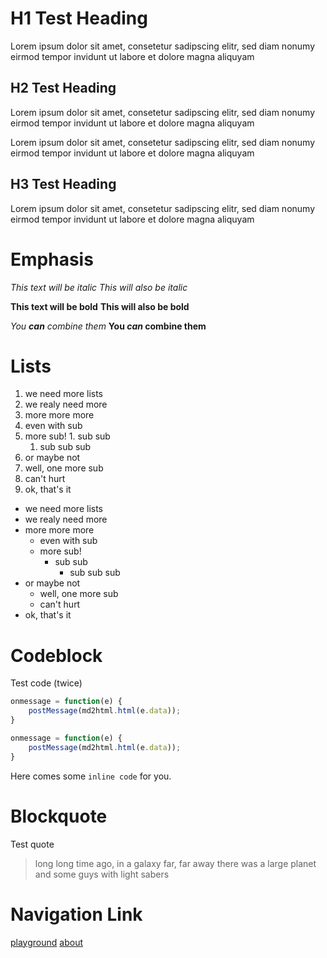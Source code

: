 # H1 Test Heading
Lorem ipsum dolor sit amet, consetetur sadipscing elitr, sed diam nonumy eirmod tempor invidunt ut labore et dolore magna aliquyam

## H2 Test Heading
Lorem ipsum dolor sit amet, consetetur sadipscing elitr, sed diam nonumy eirmod tempor invidunt ut labore et dolore magna aliquyam

Lorem ipsum dolor sit amet, consetetur sadipscing elitr, sed diam nonumy eirmod tempor invidunt ut labore et dolore magna aliquyam

## H3 Test Heading
Lorem ipsum dolor sit amet, consetetur sadipscing elitr, sed diam nonumy eirmod tempor invidunt ut labore et dolore magna aliquyam

# Emphasis
*This text will be italic*
_This will also be italic_

**This text will be bold**
__This will also be bold__

_You **can** combine them_
__You *can* combine them__

# Lists
1. we need more lists
1. we realy need more
1. more more more
  1. even with sub
  1. more sub!
    1. sub sub
      1. sub sub sub
1. or maybe not
  1. well, one more sub
  1. can't hurt
1. ok, that's it

* we need more lists
* we realy need more
* more more more
  * even with sub
  * more sub!
    * sub sub
      * sub sub sub
* or maybe not
  * well, one more sub
  * can't hurt
* ok, that's it

# Codeblock
Test code (twice)
```javascript
onmessage = function(e) {
    postMessage(md2html.html(e.data));
}
```
```javascript
onmessage = function(e) {
    postMessage(md2html.html(e.data));
}
```
Here comes some `inline code` for you.

# Blockquote
Test quote
> long long time ago, in a galaxy far, far away
> there was a large planet
> and some guys with light sabers

# Navigation Link
[playground](/playground/)
[about](/about/)